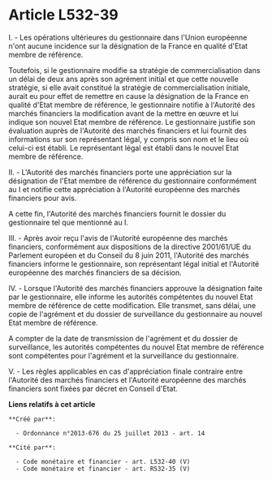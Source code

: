 # Article L532-39

I. - Les opérations ultérieures du gestionnaire dans l'Union européenne n'ont aucune incidence sur la désignation de la
France en qualité d'Etat membre de référence.

Toutefois, si le gestionnaire modifie sa stratégie de commercialisation dans un délai de deux ans après son agrément initial
et que cette nouvelle stratégie, si elle avait constitué la stratégie de commercialisation initiale, aurait eu pour effet de
remettre en cause la désignation de la France en qualité d'Etat membre de référence, le gestionnaire notifie à l'Autorité des
marchés financiers la modification avant de la mettre en œuvre et lui indique son nouvel Etat membre de référence. Le
gestionnaire justifie son évaluation auprès de l'Autorité des marchés financiers et lui fournit des informations sur son
représentant légal, y compris son nom et le lieu où celui-ci est établi. Le représentant légal est établi dans le nouvel Etat
membre de référence.

II. - L'Autorité des marchés financiers porte une appréciation sur la désignation de l'Etat membre de référence du
gestionnaire conformément au I et notifie cette appréciation à l'Autorité européenne des marchés financiers pour avis.

A cette fin, l'Autorité des marchés financiers fournit le dossier du gestionnaire tel que mentionné au I.

III. - Après avoir reçu l'avis de l'Autorité européenne des marchés financiers, conformément aux dispositions de la directive
2001/61/UE du Parlement européen et du Conseil du 8 juin 2011, l'Autorité des marchés financiers informe le gestionnaire, son
représentant légal initial et l'Autorité européenne des marchés financiers de sa décision.

IV. - Lorsque l'Autorité des marchés financiers approuve la désignation faite par le gestionnaire, elle informe les autorités
compétentes du nouvel Etat membre de référence de cette modification. Elle transmet, sans délai, une copie de l'agrément et
du dossier de surveillance du gestionnaire au nouvel Etat membre de référence.

A compter de la date de transmission de l'agrément et du dossier de surveillance, les autorités compétentes du nouvel Etat
membre de référence sont compétentes pour l'agrément et la surveillance du gestionnaire.

V. - Les règles applicables en cas d'appréciation finale contraire entre l'Autorité des marchés financiers et l'Autorité
européenne des marchés financiers sont fixées par décret en Conseil d'Etat.

**Liens relatifs à cet article**

	**Créé par**:

	  - Ordonnance n°2013-676 du 25 juillet 2013 - art. 14

	**Cité par**:

	  - Code monétaire et financier - art. L532-40 (V)
	  - Code monétaire et financier - art. R532-35 (V)

